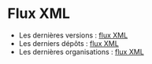 # Flux XML

- Les dernières versions : [flux XML](/data/latest-releases.xml)
- Les derniers dépôts : [flux XML](/data/latest-repositories.xml)
- Les dernières organisations : [flux XML](/data/latest-owners.xml)
